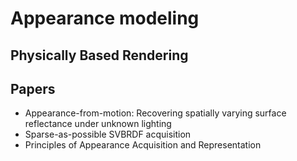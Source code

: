 # Appearance modeling


## Physically Based Rendering




## Papers



- Appearance-from-motion: Recovering spatially varying surface reflectance under unknown lighting
- Sparse-as-possible SVBRDF acquisition
- Principles of Appearance Acquisition and Representation
<!--stackedit_data:
eyJoaXN0b3J5IjpbMTYyOTI2NTEyMSwxMDUyMzY2Mzc4XX0=
-->
